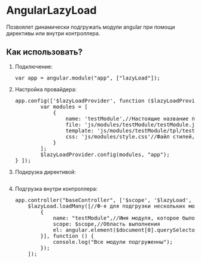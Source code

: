 AngularLazyLoad
===============
Позвоялет динамически подгружать модули angular при помощи директивы или внутри контроллера.
<h2>Как использовать?</h2>
<ol>
    <li>
        Подключение:
            <pre>var app = angular.module("app", ["lazyLoad"]);</pre>
    </li>
    <li>
        Настройка провайдера:
        <pre>app.config(['$lazyLoadProvider', function ($lazyLoadProvider) {
        var modules = [
            {
                name: 'testModule',//Настоящие название подгружаемого модуля
                file: 'js/modules/testModule/testModule.js',//Файл модуля
                template: 'js/modules/testModule/tpl/test.tpl.html'//Шаблон для модуля, если необходимо,
                css: 'js/modules/style.css'//Файл стилей, если нужно
            }
        ];
        $lazyLoadProvider.config(modules, "app");
} ]);</pre>
    </li>
    <li>
        Подкрузка директивой:
        <pre><div data-lazy-load="modName"></div></pre>
    </li>
    <li>
        Подгрузка внутри контроллера:
        <pre>
app.controller("baseController", ['$scope', '$lazyLoad', '$document', function ($scope, $lazyLoad, $document) {
    $lazyLoad.loadMany([//Ф-я для подгрузки нескольких модулей одновременно, для одного модуля можно использовать ф-ю  loadModule
        {
            name: "testModule",//Имя модуля, которое было указано в провайдере
            scope: $scope,//Область выполнения
            el: angular.element($document[0].querySelector('#testModule'))//Куда будет вставлен подгруженный код шаблона, если такой имеется
        }], function () {
            console.log("Все модули подгруженны");
        });
    ]);</pre>
    </li>
</ol>